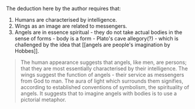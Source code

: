 The deduction here by the author requires that:

1.  Humans are characterised by intelligence.
2.  Wings as an image are related to messengers.
3.  Angels are in essence spiritual - they do not take actual bodies in the sense of forms - body is a form - Plato's cave allegory(?) - which is challenged by the idea that [[angels are people's imagination by Hobbes]].

> The human appearance suggests that angels, like men, are persons; that they are most essentially characterised by their intelligence. The wings suggest the function of angels - their service as messengers from God to man. The aura of light which surrounds them signifies, according to established conventions of symbolism, the spirituality of angels. It suggests that to imagine angels with bodies is to use a pictorial metaphor.
